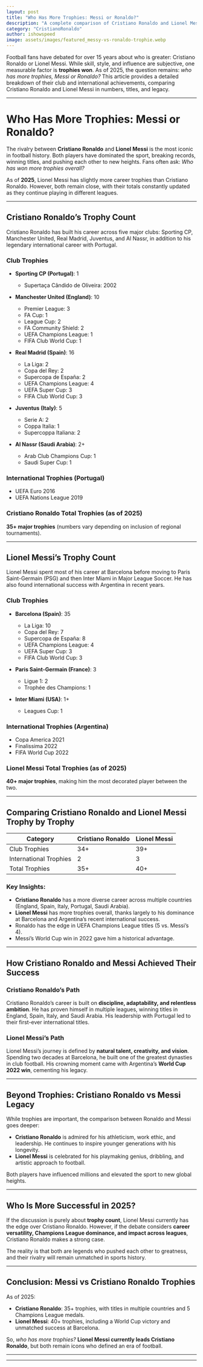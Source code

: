 ```yaml
---
layout: post
title: "Who Has More Trophies: Messi or Ronaldo?"
description: "A complete comparison of Cristiano Ronaldo and Lionel Messi's trophies as of 2025. Discover who has more titles and the breakdown of their legendary careers."
category: "CristianoRonaldo"
author: ishowspeed
image: assets/images/featured_messy-vs-ronaldo-trophie.webp
---
```


Football fans have debated for over 15 years about who is greater: Cristiano Ronaldo or Lionel Messi. While skill, style, and influence are subjective, one measurable factor is **trophies won**. As of 2025, the question remains: *who has more trophies, Messi or Ronaldo?* This article provides a detailed breakdown of their club and international achievements, comparing Cristiano Ronaldo and Lionel Messi in numbers, titles, and legacy.  

---

# Who Has More Trophies: Messi or Ronaldo?  

The rivalry between **Cristiano Ronaldo** and **Lionel Messi** is the most iconic in football history. Both players have dominated the sport, breaking records, winning titles, and pushing each other to new heights. Fans often ask: *Who has won more trophies overall?*  

As of **2025**, Lionel Messi has slightly more career trophies than Cristiano Ronaldo. However, both remain close, with their totals constantly updated as they continue playing in different leagues.  

---

## Cristiano Ronaldo’s Trophy Count  

<ins class="adsbygoogle"
     style="display:block"
     data-ad-client="ca-pub-2784742237479601"
     data-ad-slot="3760872290"
     data-ad-format="auto"
     data-full-width-responsive="true"></ins>
<script>
     (adsbygoogle = window.adsbygoogle || []).push({});
</script>


Cristiano Ronaldo has built his career across five major clubs: Sporting CP, Manchester United, Real Madrid, Juventus, and Al Nassr, in addition to his legendary international career with Portugal.  

### **Club Trophies**  
- **Sporting CP (Portugal)**: 1  
  - Supertaça Cândido de Oliveira: 2002  

- **Manchester United (England)**: 10  
  - Premier League: 3  
  - FA Cup: 1  
  - League Cup: 2  
  - FA Community Shield: 2  
  - UEFA Champions League: 1  
  - FIFA Club World Cup: 1  

- **Real Madrid (Spain)**: 16  
  - La Liga: 2  
  - Copa del Rey: 2  
  - Supercopa de España: 2  
  - UEFA Champions League: 4  
  - UEFA Super Cup: 3  
  - FIFA Club World Cup: 3  

- **Juventus (Italy)**: 5  
  - Serie A: 2  
  - Coppa Italia: 1  
  - Supercoppa Italiana: 2  

- **Al Nassr (Saudi Arabia)**: 2+  
  - Arab Club Champions Cup: 1  
  - Saudi Super Cup: 1  

### **International Trophies (Portugal)**  
- UEFA Euro 2016  
- UEFA Nations League 2019  

### **Cristiano Ronaldo Total Trophies (as of 2025)**  
**35+ major trophies** (numbers vary depending on inclusion of regional tournaments).  

---

## Lionel Messi’s Trophy Count  

Lionel Messi spent most of his career at Barcelona before moving to Paris Saint-Germain (PSG) and then Inter Miami in Major League Soccer. He has also found international success with Argentina in recent years.  

### **Club Trophies**  

<ins class="adsbygoogle"
     style="display:block"
     data-ad-client="ca-pub-2784742237479601"
     data-ad-slot="3760872290"
     data-ad-format="auto"
     data-full-width-responsive="true"></ins>
<script>
     (adsbygoogle = window.adsbygoogle || []).push({});
</script>

- **Barcelona (Spain)**: 35  
  - La Liga: 10  
  - Copa del Rey: 7  
  - Supercopa de España: 8  
  - UEFA Champions League: 4  
  - UEFA Super Cup: 3  
  - FIFA Club World Cup: 3  

- **Paris Saint-Germain (France)**: 3  
  - Ligue 1: 2  
  - Trophée des Champions: 1  

- **Inter Miami (USA)**: 1+  
  - Leagues Cup: 1  

### **International Trophies (Argentina)**  
- Copa America 2021  
- Finalissima 2022  
- FIFA World Cup 2022  

### **Lionel Messi Total Trophies (as of 2025)**  
**40+ major trophies**, making him the most decorated player between the two.  

---

## Comparing Cristiano Ronaldo and Lionel Messi Trophy by Trophy  

| Category             | Cristiano Ronaldo | Lionel Messi |
|----------------------|-------------------|--------------|
| Club Trophies        | 34+               | 39+          |
| International Trophies | 2               | 3            |
| Total Trophies       | 35+               | 40+          |

### Key Insights:  
- **Cristiano Ronaldo** has a more diverse career across multiple countries (England, Spain, Italy, Portugal, Saudi Arabia).  
- **Lionel Messi** has more trophies overall, thanks largely to his dominance at Barcelona and Argentina’s recent international success.  
- Ronaldo has the edge in UEFA Champions League titles (5 vs. Messi’s 4).  
- Messi’s World Cup win in 2022 gave him a historical advantage.  

---

## How Cristiano Ronaldo and Messi Achieved Their Success  

### Cristiano Ronaldo’s Path  
Cristiano Ronaldo’s career is built on **discipline, adaptability, and relentless ambition**. He has proven himself in multiple leagues, winning titles in England, Spain, Italy, and Saudi Arabia. His leadership with Portugal led to their first-ever international titles.  

### Lionel Messi’s Path  
Lionel Messi’s journey is defined by **natural talent, creativity, and vision**. Spending two decades at Barcelona, he built one of the greatest dynasties in club football. His crowning moment came with Argentina’s **World Cup 2022 win**, cementing his legacy.  

---

## Beyond Trophies: Cristiano Ronaldo vs Messi Legacy  

<ins class="adsbygoogle"
     style="display:block"
     data-ad-client="ca-pub-2784742237479601"
     data-ad-slot="3760872290"
     data-ad-format="auto"
     data-full-width-responsive="true"></ins>
<script>
     (adsbygoogle = window.adsbygoogle || []).push({});
</script>


While trophies are important, the comparison between Ronaldo and Messi goes deeper:  

- **Cristiano Ronaldo** is admired for his athleticism, work ethic, and leadership. He continues to inspire younger generations with his longevity.  
- **Lionel Messi** is celebrated for his playmaking genius, dribbling, and artistic approach to football.  

Both players have influenced millions and elevated the sport to new global heights.  

---

## Who Is More Successful in 2025?  

If the discussion is purely about **trophy count**, Lionel Messi currently has the edge over Cristiano Ronaldo. However, if the debate considers **career versatility, Champions League dominance, and impact across leagues**, Cristiano Ronaldo makes a strong case.  

The reality is that both are legends who pushed each other to greatness, and their rivalry will remain unmatched in sports history.  

---

## Conclusion: Messi vs Cristiano Ronaldo Trophies  

As of 2025:  
- **Cristiano Ronaldo**: 35+ trophies, with titles in multiple countries and 5 Champions League medals.  
- **Lionel Messi**: 40+ trophies, including a World Cup victory and unmatched success at Barcelona.  

So, *who has more trophies?* **Lionel Messi currently leads Cristiano Ronaldo**, but both remain icons who defined an era of football.  

---


---
